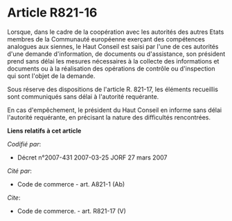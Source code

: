 # Article R821-16

Lorsque, dans le cadre de la coopération avec les autorités des autres Etats membres de la Communauté européenne exerçant des
compétences analogues aux siennes, le Haut Conseil est saisi par l'une de ces autorités d'une demande d'information, de
documents ou d'assistance, son président prend sans délai les mesures nécessaires à la collecte des informations et documents
ou à la réalisation des opérations de contrôle ou d'inspection qui sont l'objet de la demande.

Sous réserve des dispositions de l'article R. 821-17, les éléments recueillis sont communiqués sans délai à l'autorité
requérante.

En cas d'empêchement, le président du Haut Conseil en informe sans délai l'autorité requérante, en précisant la nature des
difficultés rencontrées.

**Liens relatifs à cet article**

_Codifié par_:

  - Décret n°2007-431 2007-03-25 JORF 27 mars 2007

_Cité par_:

  - Code de commerce - art. A821-1 (Ab)

_Cite_:

  - Code de commerce. - art. R821-17 (V)
